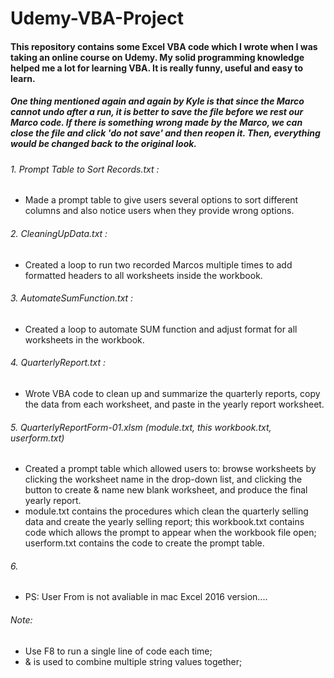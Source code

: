 # Udemy-VBA-Project
#### This repository contains some Excel VBA code which I wrote when I was taking an online course on Udemy. My solid programming knowledge helped me a lot for learning VBA. It is really funny, useful and easy to learn. 
##### One thing mentioned again and again by Kyle is that since the Marco cannot undo after a run, it is better to save the file before we rest our Marco code. If there is something wrong made by the Marco, we can close the file and click 'do not save' and then reopen it. Then, everything would be changed back to the original look.
###### 1. Prompt Table to Sort Records.txt : 
* Made a prompt table to give users several options to sort different columns and also notice users when they provide wrong options.
###### 2. CleaningUpData.txt :
* Created a loop to run two recorded Marcos multiple times to add formatted headers to all worksheets inside the workbook.
###### 3. AutomateSumFunction.txt :
* Created a loop to automate SUM function and adjust format for all worksheets in the workbook.
###### 4. QuarterlyReport.txt :
* Wrote VBA code to clean up and summarize the quarterly reports, copy the data from each worksheet, and paste in the yearly report worksheet. 
###### 5. QuarterlyReportForm-01.xlsm (module.txt, this workbook.txt, userform.txt)
* Created a prompt table which allowed users to:
browse worksheets by clicking the worksheet name in the drop-down list, and clicking the button to create & name new blank worksheet, and produce the final yearly report.
* module.txt contains the procedures which clean the quarterly selling data and create the yearly selling report; this workbook.txt contains code which allows the prompt to appear when the workbook file open; userform.txt contains the code to create the prompt table. 
###### 6. 
* PS: User From is not avaliable in mac Excel 2016 version....
###### Note: 
* Use F8 to run a single line of code each time;
* & is used to combine multiple string values together;
